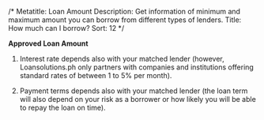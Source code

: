 /*
Metatitle: Loan Amount
Description: Get information of minimum and maximum amount you can borrow from different types of lenders.
Title: How much can I borrow?
Sort: 12
*/

**Approved Loan Amount**

1. Interest rate depends also with your matched lender (however, Loansolutions.ph only partners with companies and institutions offering standard rates of between 1 to 5% per month).

2. Payment terms depends also with your matched lender (the loan term will also depend on your risk as a borrower or how likely you will be able to repay the loan on time).